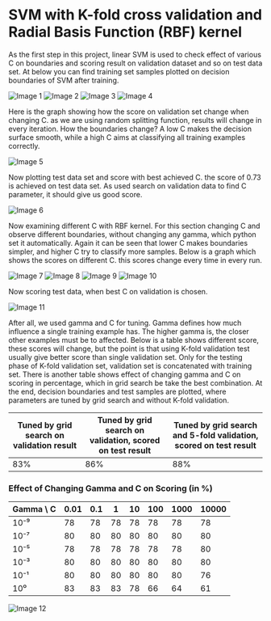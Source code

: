 

# SVM with K-fold cross validation and Radial Basis Function (RBF) kernel

As the first step in this project, linear SVM is used to check effect of various C on boundaries and scoring result on validation dataset and so on test data set. At below you can find training set samples plotted on decision boundaries of SVM after training. 

![Image 1](image1.png)
![Image 2](image2.png)
![Image 3](image3.png)
![Image 4](image4.png)

Here is the graph showing how the score on validation set change when changing C. as we are using random splitting function, results will change in every iteration.
How the boundaries change? A low C makes the decision surface smooth, while a high C aims at classifying all training examples correctly.

![Image 5](image5.png)

Now plotting test data set and score with best achieved C. the score of 0.73 is achieved on test data set. As used search on validation data to find C parameter, it should give us good score.

![Image 6](image6.png)

Now examining different C with RBF kernel. For this section changing C and observe different boundaries, without changing any gamma, which python set it automatically. Again it can be seen that lower C makes boundaries simpler, and higher C try to classify more samples. Below is a graph which shows the scores on different C. this scores change every time in every run.

![Image 7](image7.png)
![Image 8](image8.png)
![Image 9](image9.png)
![Image 10](image10.png)

Now scoring test data, when best C on validation is chosen.

![Image 11](image11.png)

After all, we used gamma and C for tuning. Gamma defines how much influence a single training example has. The higher gamma is, the closer other examples must be to affected. Below is a table shows different score, these scores will change, but the point is that using K-fold validation test usually give better score than single validation set. Only for the testing phase of K-fold validation set, validation set is concatenated with training set. There is another table shows effect of changing gamma and C on scoring in percentage, which in grid search be take the best combination. At the end, decision boundaries and test samples are plotted, where parameters are tuned by grid search and without K-fold validation. 

| Tuned by grid search on validation result | Tuned by grid search on validation, scored on test result | Tuned by grid search and 5-fold validation, scored on test result |
|------------------------------------------|-------------------------------------------------------|--------------------------------------------------|
| 83%                                     | 86%                                                 | 88%                                              |

### **Effect of Changing Gamma and C on Scoring (in %)**

| Gamma \ C | 0.01 | 0.1  | 1    | 10   | 100  | 1000 | 10000 |
|-----------|------|------|------|------|------|------|-------|
| 10⁻⁹      | 78   | 78   | 78   | 78   | 78   | 78   | 78    |
| 10⁻⁷      | 80   | 80   | 80   | 80   | 80   | 80   | 80    |
| 10⁻⁵      | 78   | 78   | 78   | 78   | 78   | 78   | 80    |
| 10⁻³      | 80   | 80   | 80   | 80   | 80   | 80   | 80    |
| 10⁻¹      | 80   | 80   | 80   | 80   | 80   | 80   | 76    |
| 10⁰       | 83   | 83   | 83   | 78   | 66   | 64   | 61    |


![Image 12](image12.png)
